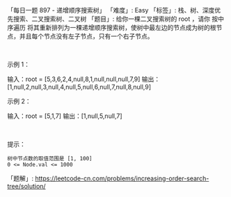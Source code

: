 「每日一题 897 - 递增顺序搜索树」
「难度」: Easy
「标签」: 栈、树、深度优先搜索、二叉搜索树、二叉树
「题目」: 给你一棵二叉搜索树的 root ，请你 按中序遍历 将其重新排列为一棵递增顺序搜索树，使树中最左边的节点成为树的根节点，并且每个节点没有左子节点，只有一个右子节点。

 

示例 1：

输入：root = [5,3,6,2,4,null,8,1,null,null,null,7,9]
输出：[1,null,2,null,3,null,4,null,5,null,6,null,7,null,8,null,9]


示例 2：

输入：root = [5,1,7]
输出：[1,null,5,null,7]


 

提示：


	树中节点数的取值范围是 [1, 100]
	0 <= Node.val <= 1000



「题解」: https://leetcode-cn.com/problems/increasing-order-search-tree/solution/